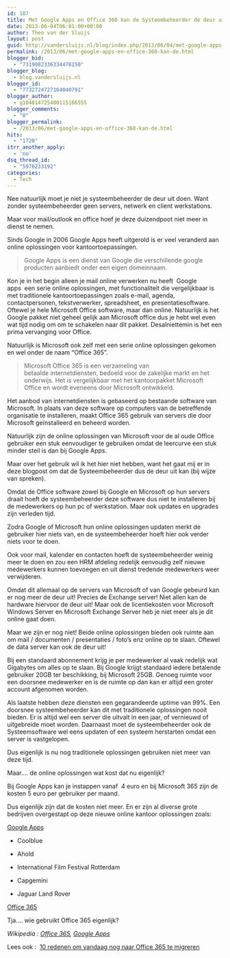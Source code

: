 ```yaml
---
id: 107
title: Met Google Apps en Office 360 kan de Systeembeheerder de deur uit!
date: 2013-06-04T06:01:00+00:00
author: Theo van der Sluijs
layout: post
guid: http://vandersluijs.nl/blog/index.php/2013/06/04/met-google-apps-en-office-360-kan-de/
permalink: /2013/06/met-google-apps-en-office-360-kan-de.html
blogger_bid:
  - "7319082336334478150"
blogger_blog:
  - blog.vandersluijs.nl
blogger_id:
  - "7732724727164040791"
blogger_author:
  - g104814725400115166555
blogger_comments:
  - "0"
blogger_permalink:
  - /2013/06/met-google-apps-en-office-360-kan-de.html
hits:
  - "1720"
itrr_another_apply:
  - 'no'
dsq_thread_id:
  - "5970233192"
categories:
  - Tech
---
```

Nee natuurlijk moet je niet je systeembeheerder de deur uit doen. Want zonder systeembeheerder geen servers, netwerk en client werkstations.

Maar voor mail/outlook en office hoef je deze duizendpoot niet meer in dienst te nemen.<!--more-->

Sinds Google in 2006 Google Apps heeft uitgerold is er veel veranderd aan online oplossingen voor kantoortoepassingen.

> Google Apps is een dienst van Google die verschillende google producten aanbiedt onder een eigen domeinnaam.

Kon je in het begin alleen je mail online verwerken nu heeft  Google apps  een serie online oplossingen, met functionaliteit die vergelijkbaar is met traditionele kantoortoepassingen zoals e-mail, agenda, contactpersonen, tekstverwerker, spreadsheet, en presentatiesoftware. Oftewel je hele Microsoft Office software, maar dan online. Natuurlijk is het Google pakket niet geheel gelijk aan Microsoft office dus je hebt wel even wat tijd nodig om om te schakelen naar dit pakket. Desalniettemin is het een prima vervanging voor Office.

Natuurlijk is Microsoft ook zelf met een serie online oplossingen gekomen en wel onder de naam &#8220;Office 365&#8221;.

> Microsoft Office 365 is een verzameling van betaalde internetdiensten, bedoeld voor de zakelijke markt en het onderwijs. Het is vergelijkbaar met het kantoorpakket Microsoft Office en wordt eveneens door Microsoft ontwikkeld.

Het aanbod van internetdiensten is gebaseerd op bestaande software van Microsoft. In plaats van deze software op computers van de betreffende organisatie te installeren, maakt Office 365 gebruik van servers die door Microsoft geïnstalleerd en beheerd worden.

Natuurlijk zijn de online oplossingen van Microsoft voor de al oude Office gebruiker een stuk eenvoudiger te gebruiken omdat de leercurve een stuk minder steil is dan bij Google Apps.

Maar over het gebruik wil ik het hier niet hebben, want het gaat mij er in deze blogpost om dat de Systeembeheerder dus de deur uit kan (bij wijze van spreken).

Omdat de Office software zowel bij Google en Microsoft op hun servers draait hoeft de systeembeheerder deze software dus niet te installeren bij de medewerkers op hun pc of werkstation. Maar ook updates en upgrades zijn verleden tijd.

Zodra Google of Microsoft hun online oplossingen updaten merkt de gebruiker hier niets van, en de systeembeheerder hoeft hier ook verder niets voor te doen.

Ook voor mail, kalender en contacten hoeft de systeembeheerder weinig meer te doen en zou een HRM afdeling redelijk eenvoudig zelf nieuwe medewerkers kunnen toevoegen en uit dienst tredende medewerkers weer verwijderen.

Omdat dit allemaal op de servers van Microsoft of van Google gebeurd kan er nog meer de deur uit! Precies de Exchange server! Niet allen kan de hardware hiervoor de deur uit! Maar ook de licentiekosten voor Microsoft Windows Server en Microsoft Exchange Server heb je niet meer als je dit online gaat doen.

Maar we zijn er nog niet! Beide online oplossingen bieden ook ruimte aan om mail / documenten / presentaties / foto&#8217;s enz online op te slaan. Oftewel de data server kan ook de deur uit!

Bij een standaard abonnement krijg je per medewerker al vaak redelijk wat Gigabytes om alles op te slaan. Bij Google krijgt standaard iedere betalende gebruiker 20GB ter beschikking, bij Microsoft 25GB. Genoeg ruimte voor een doorsnee medewerker en is de ruimte op dan kan er altijd een groter account afgenomen worden.

Als laatste hebben deze diensten een gegarandeerde uptime van 99%. Een doorsnee systeembeheerder kan dit met traditionele oplossingen nooit bieden. Er is altijd wel een server die uitvalt in een jaar, of vernieuwd of uitgebreide moet worden. Daarnaast moet de systeembeheerder ook de Systeemsoftware wel eens updaten of een systeem herstarten omdat een server is vastgelopen.

Dus eigenlijk is nu nog traditionele oplossingen gebruiken niet meer van deze tijd.

Maar&#8230;. de online oplossingen wat kost dat nu eigenlijk?

Bij Google Apps kan je instappen vanaf  4 euro en bij Microsoft 365 zijn de kosten 5 euro per gebruiker per maand.

Dus eigenlijk zijn dat de kosten niet meer. En er zijn al diverse grote bedrijven overgestapt op deze nieuwe online kantoor oplossingen zoals:

[Google Apps](http://www.google.com/apps/intl/nl/customers/ "Overstap naar Google Apps")

</p> 

  * Coolblue


  * Ahold


  * International Film Festival Rotterdam


  * Capgemini


  * Jaguar Land Rover
</ul> 

[Office 365](http://office.microsoft.com/nl-nl/business/wat-is-office-365-voor-bedrijven-FX102997580.aspx)

Tja&#8230;. wie gebruikt Office 365 eigenlijk?

_Wikipedia : <a href="http://nl.wikipedia.org/wiki/Office_365" target="_blank">Office 365</a>, <a href="http://nl.wikipedia.org/wiki/Google_Apps" target="_blank">Google Apps</a>_

Lees ook :  <a href="http://www.dutchcowboys.nl/microsoft/27870" target="_blank">10 redenen om vandaag nog naar Office 365 te migreren</a>

&nbsp;

&nbsp;